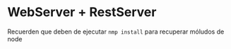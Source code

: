 # WebServer + RestServer

Recuerden que deben de ejecutar ```nmp install``` para recuperar móludos de node